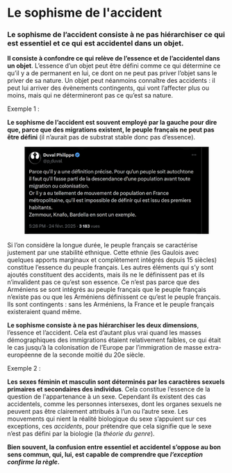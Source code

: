 # Le sophisme de l'accident

### Le sophisme de l’accident consiste à ne pas hiérarchiser ce qui est essentiel et ce qui est accidentel dans un objet.

**Il consiste à confondre ce qui relève de l’essence et de l’accidentel dans un objet**. L’essence d’un objet peut être défini comme ce qui détermine ce qu’il y a de permanent en lui, ce dont on ne peut pas priver l’objet sans le priver de sa nature. Un objet peut néanmoins connaître des accidents : il peut lui arriver des évènements contingents, qui vont l’affecter plus ou moins, mais qui ne détermineront pas ce qu’est sa nature.

Exemple 1 :

**Le sophisme de l’accident est souvent employé par la gauche pour dire que, parce que des migrations existent, le peuple français ne peut pas être défini** (il n’aurait pas de substrat stable donc pas d’essence).

<figure><img src="../.gitbook/assets/GklPG7gXMAAbM1y.png" alt=""><figcaption></figcaption></figure>

Si l’on considère la longue durée, le peuple français se caractérise justement par une stabilité ethnique. Cette ethnie (les Gaulois avec quelques apports marginaux et complètement intégrés depuis 15 siècles) constitue l’essence du peuple français. Les autres éléments qui s’y sont ajoutés constituent des accidents, mais ils ne le définissent pas et ils n’invalident pas ce qu’est son essence. Ce n’est pas parce que des Arméniens se sont intégrés au peuple français que le peuple français n’existe pas ou que les Arméniens définissent ce qu’est le peuple français. Ils sont contingents : sans les Arméniens, la France et le peuple français existeraient quand même.

**Le sophisme consiste à ne pas hiérarchiser les deux dimensions**, l’essence et l’accident. Cela est d’autant plus vrai quand les masses démographiques des immigrations étaient relativement faibles, ce qui était le cas jusqu’à la colonisation de l’Europe par l’immigration de masse extra-européenne de la seconde moitié du 20e siècle.

Exemple 2 :

**Les sexes féminin et masculin sont déterminés par les caractères sexuels primaires et secondaires des individus**. Cela constitue l’essence de la question de l'appartenance à un sexe. Cependant ils existent des cas accidentels, comme les personnes intersexes, dont les organes sexuels ne peuvent pas être clairement attribués à l’un ou l’autre sexe. Les mouvements qui nient la réalité biologique du sexe s’appuient sur ces exceptions, ces _accidents_, pour prétendre que cela signifie que le sexe n’est pas défini par la biologie (la _théorie du genre_).

**Bien souvent, la confusion entre essentiel et accidentel s’oppose au bon sens commun, qui, lui, est capable de comprendre que&#x20;**_**l’exception confirme la règle**_**.**
